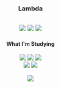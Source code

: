 <div align="center">
  
  ### Lambda
  
  <a href="https://hits.seeyoufarm.com"><img src="https://hits.seeyoufarm.com/api/count/incr/badge.svg?url=https%3A%2F%2Fgithub.com%2Flambda127&count_bg=black&title_bg=black&icon=github.svg&icon_color=white&title=GitHUb&edge_flat=true"/></a> <a href="https://www.instagram.com/llllambdalll"><img src="https://img.shields.io/badge/Instagram-%23E4405F?style=flat&logo=Instagram&logoColor=white"
/></a> <a href="mailto:lambda@smail.kongju.ac.kr"><img src="https://img.shields.io/badge/Email-blue?style=flat&logo=Gmail&logoColor=white&link=lambda@smail.kongju.ac.kr"
/></a>
  ---
</div>

<div align="center">
  <h4>What I'm Studying</h4> 
   <a><img src="https://img.shields.io/badge/c-%23A8B9CC?style=flat&logo=c&logoColor=white"
/></a>
   <a ><img src="https://img.shields.io/badge/Dart-blue?style=flat&logo=dart&logoColor=white"
/></a>
<a ><img src="https://img.shields.io/badge/Java-orange?style=flat&logo=oracle&logoColor=white"
/></a>
  <br>
  <a><img src="https://img.shields.io/badge/FLutter-blue?style=flat&logo=flutter&logoColor=white"
/></a>
  <a><img src="https://img.shields.io/badge/Notion-black?style=flat&logo=notion&logoColor=white"
/></a>
  
  <br>
  <br>
  <picture>
  <source
    srcset="https://github-readme-stats.vercel.app/api?username=lambda127&show_icons=true&theme=dark"
  />
  <img src="https://github-readme-stats.vercel.app/api?username=lambda127&show_icons=true" />
</picture>
</div>
